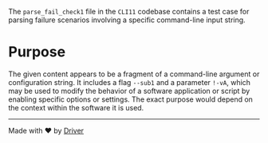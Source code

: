 <!--------------------------------------------------------------------------------->
<!-- IMPORTANT: This file is auto-generated by Driver (https://driver.ai). -------->
<!-- Manual edits may be overwritten on future commits. --------------------------->
<!--------------------------------------------------------------------------------->

The `parse_fail_check1` file in the `CLI11` codebase contains a test case for parsing failure scenarios involving a specific command-line input string.

# Purpose
The given content appears to be a fragment of a command-line argument or configuration string. It includes a flag `--sub1` and a parameter `!-vA`, which may be used to modify the behavior of a software application or script by enabling specific options or settings. The exact purpose would depend on the context within the software it is used.

---
Made with ❤️ by [Driver](https://www.driver.ai/)